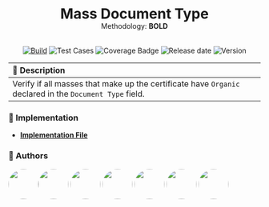 <div align="center">
  <h1 style="margin-bottom: -15px;">Mass Document Type</h1> 
  <p style="margin-bottom: 32px;"> Methodology: <strong>BOLD</strong> </p>

[![Build](https://badgen.net/badge/icon/passing?icon=github&label=build&color=green)](https://github.com/carrot-foundation/audit-rules/actions) ![Test Cases](https://badgen.net/badge/Test%20Cases/3/green) ![Coverage Badge](https://badgen.net/badge/coverage/100%25/green) ![Release date](https://badgen.net/badge/release%20date/2024-05-14/blue) ![Version](https://badgen.net/badge/version/0.0.0/blue)

</div>

<div dir="auto">
  <table style="text-align: left;">
    <thead>
      <tr>
        <th>📄 Description</th>
      </tr>
    </thead>
    <tbody>
      <tr>
        <td >Verify if all masses that make up the certificate have <code>Organic</code> declared in the <code>Document Type</code> field.</td>
      </tr>
    </tbody>
  </table>
</div>

### 📂 Implementation

- **[Implementation File](./src/lib/mass-document-type.processor.ts)**

### 👥 Authors

[<img src="https://avatars.githubusercontent.com/u/43973049?v=4" width="60" height="60" style="border-radius: 50%;">](https://github.com/AMarcosCastelo)[<img src="https://avatars.githubusercontent.com/u/45052895?v=4" width="60" height="60" style="border-radius: 50%;">](https://github.com/RafaPalau) [<img src="https://avatars.githubusercontent.com/u/12521890?v=4" width="60" height="60" style="border-radius: 50%;">](https://github.com/andtankian) [<img src="https://avatars.githubusercontent.com/u/7927374?v=4" width="60" height="60" style="border-radius: 50%;">](https://github.com/cris-santos) [<img src="https://avatars.githubusercontent.com/u/49005645?v=4" width="60" height="60" style="border-radius: 50%;">](https://github.com/gabrielsl96) [<img src="https://avatars.githubusercontent.com/u/26340386?v=4" width="60" height="60" style="border-radius: 50%;">](https://github.com/GLGuilherme) [<img src="https://avatars.githubusercontent.com/u/11515359?v=4" width="60" height="60" style="border-radius: 50%;">](https://github.com/sangalli)
